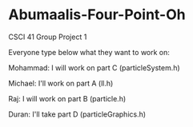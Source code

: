 # Abumaalis-Four-Point-Oh
CSCI 41 Group Project 1

Everyone type below what they want to work on:

Mohammad:
I will work on part C (particleSystem.h)

Michael:
I'll work on part A (ll.h)

Raj:
I will work on part B (particle.h)

Duran:
I'll take part D (particleGraphics.h)
